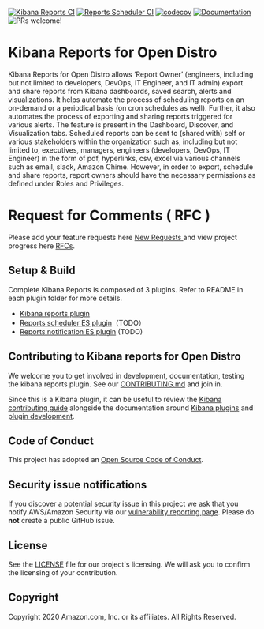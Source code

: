 [![Kibana Reports CI](https://github.com/opendistro-for-elasticsearch/kibana-reports/workflows/Test%20and%20Build%20Kibana%20Reports/badge.svg)](https://github.com/opendistro-for-elasticsearch/kibana-reports/actions?query=workflow%3A%22Test+and+Build+Kibana+Reports%22)
[![Reports Scheduler CI](https://github.com/opendistro-for-elasticsearch/kibana-reports/workflows/Test%20and%20Build%20Reports%20Scheduler/badge.svg)](https://github.com/opendistro-for-elasticsearch/kibana-reports/actions?query=workflow%3A%22Test+and+Build+Reports+Scheduler%22)
[![codecov](https://codecov.io/gh/opendistro-for-elasticsearch/kibana-reports/branch/dev/graph/badge.svg?token=FBVYQSZD3B)](https://codecov.io/gh/opendistro-for-elasticsearch/kibana-reports)
[![Documentation](https://img.shields.io/badge/documentation-blue.svg)](https://opendistro.github.io/for-elasticsearch-docs/docs/kibana/reporting/)
![PRs welcome!](https://img.shields.io/badge/PRs-welcome!-success)

# Kibana Reports for Open Distro

Kibana Reports for Open Distro allows ‘Report Owner’ (engineers, including but not limited to developers, DevOps, IT Engineer, and IT admin) export and share reports from Kibana dashboards, saved search, alerts and visualizations. It helps automate the process of scheduling reports on an on-demand or a periodical basis (on cron schedules as well). Further, it also automates the process of exporting and sharing reports triggered for various alerts. The feature is present in the Dashboard, Discover, and Visualization tabs. Scheduled reports can be sent to (shared with) self or various stakeholders within the organization such as, including but not limited to, executives, managers, engineers (developers, DevOps, IT Engineer) in the form of pdf, hyperlinks, csv, excel via various channels such as email, slack, Amazon Chime. However, in order to export, schedule and share reports, report owners should have the necessary permissions as defined under Roles and Privileges.

# Request for Comments ( RFC )

Please add your feature requests here [ New Requests ](https://github.com/opendistro-for-elasticsearch/kibana-reports/issues) and view project progress here [RFCs](https://github.com/opendistro-for-elasticsearch/kibana-reports/projects/1).

## Setup & Build

Complete Kibana Reports is composed of 3 plugins. Refer to README in each plugin folder for more details.

- [Kibana reports plugin](./kibana-reports/README.md)
- [Reports scheduler ES plugin](./reports-scheduler/README.md)（TODO）
- [Reports notification ES plugin]() (TODO)

## Contributing to Kibana reports for Open Distro

We welcome you to get involved in development, documentation, testing the kibana reports plugin. See our [CONTRIBUTING.md](./CONTRIBUTING.md) and join in.

Since this is a Kibana plugin, it can be useful to review the [Kibana contributing guide](https://github.com/elastic/kibana/blob/master/CONTRIBUTING.md) alongside the documentation around [Kibana plugins](https://www.elastic.co/guide/en/kibana/master/kibana-plugins.html) and [plugin development](https://www.elastic.co/guide/en/kibana/master/plugin-development.html).

## Code of Conduct

This project has adopted an [Open Source Code of Conduct](https://opendistro.github.io/for-elasticsearch/codeofconduct.html).

## Security issue notifications

If you discover a potential security issue in this project we ask that you notify AWS/Amazon Security via our [vulnerability reporting page](http://aws.amazon.com/security/vulnerability-reporting/). Please do **not** create a public GitHub issue.

## License

See the [LICENSE](./LICENSE.txt) file for our project's licensing. We will ask you to confirm the licensing of your contribution.

## Copyright

Copyright 2020 Amazon.com, Inc. or its affiliates. All Rights Reserved.
